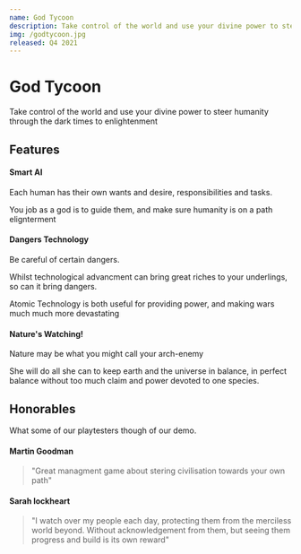 ```yaml
---
name: God Tycoon
description: Take control of the world and use your divine power to steer humanity through the dark times to enlightenment
img: /godtycoon.jpg
released: Q4 2021
---
```


# God Tycoon

Take control of the world and use your divine power to steer humanity through the dark times to enlightenment

## Features

#### Smart AI

Each human has their own wants and desire, responsibilities and tasks.

You job as a god is to guide them, and make sure humanity is on a path elignterment

#### Dangers Technology

Be careful of certain dangers.

Whilst technological advancment can bring great riches to your underlings, so can it bring dangers.

Atomic Technology is both useful for providing power, and making wars much much more devastating

#### Nature's Watching!

Nature may be what you might call your arch-enemy

She will do all she can to keep earth and the universe in balance, in perfect balance without too much claim and power devoted to one species.

## Honorables

What some of our playtesters though of our demo.

#### Martin Goodman
> "Great managment game about stering civilisation towards your own path"

#### Sarah lockheart
> "I watch over my people each day, protecting them from the merciless world beyond. Without acknowledgement from them, but seeing them progress and build is its own reward"
